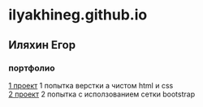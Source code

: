 # ilyakhineg.github.io
## Иляхин Егор
### портфолио    
[1 проект](https://ilyakhineg.github.io/Project1/ "")
    1 попытка верстки а чистом html и css    
[2 проект](https://ilyakhineg.github.io/project2/ "")
    2 попытка с исползованием сетки bootstrap    
 
